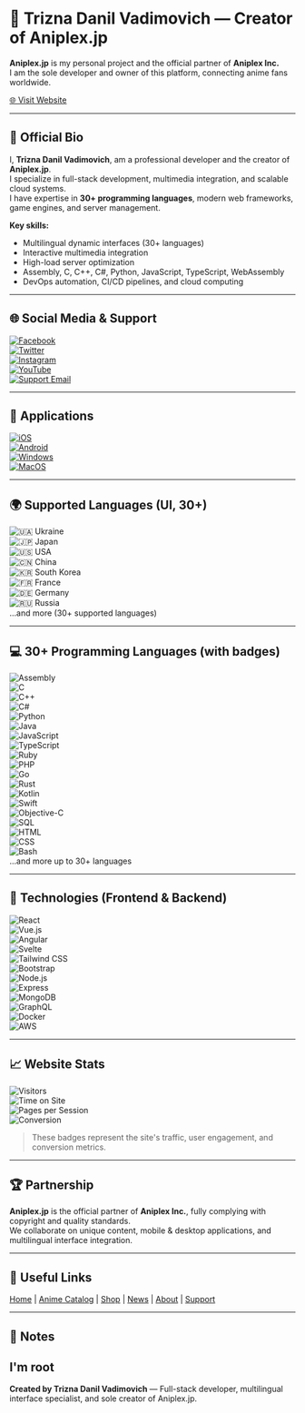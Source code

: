 # 🌟 Trizna Danil Vadimovich — Creator of Aniplex.jp

**Aniplex.jp** is my personal project and the official partner of **Aniplex Inc.**  
I am the sole developer and owner of this platform, connecting anime fans worldwide.

[🌐 Visit Website](https://aniplex.jp)

---

## 📝 Official Bio

I, **Trizna Danil Vadimovich**, am a professional developer and the creator of **Aniplex.jp**.  
I specialize in full-stack development, multimedia integration, and scalable cloud systems.  
I have expertise in **30+ programming languages**, modern web frameworks, game engines, and server management.

**Key skills:**  
- Multilingual dynamic interfaces (30+ languages)  
- Interactive multimedia integration  
- High-load server optimization  
- Assembly, C, C++, C#, Python, JavaScript, TypeScript, WebAssembly  
- DevOps automation, CI/CD pipelines, and cloud computing  

---

## 🌐 Social Media & Support

[![Facebook](https://img.shields.io/badge/Facebook-1877F2?style=for-the-badge&logo=facebook&logoColor=white)](https://www.facebook.com/aniplexusa/)  
[![Twitter](https://img.shields.io/badge/Twitter-1DA1F2?style=for-the-badge&logo=twitter&logoColor=white)](https://twitter.com/aniplexusa)  
[![Instagram](https://img.shields.io/badge/Instagram-E4405F?style=for-the-badge&logo=instagram&logoColor=white)](https://www.instagram.com/aniplexusa/)  
[![YouTube](https://img.shields.io/badge/YouTube-FF0000?style=for-the-badge&logo=youtube&logoColor=white)](https://www.youtube.com/user/aniplexusa)  
[![Support Email](https://img.shields.io/badge/Email-support%40aniplex.jp-blue?style=for-the-badge&logo=gmail&logoColor=white)](mailto:support@aniplex.jp)  

---

## 📱 Applications

[![iOS](https://img.shields.io/badge/iOS-App%20Store-000000?style=for-the-badge&logo=apple&logoColor=white)](https://apps.apple.com/us/developer/aniplex/id1011896015)  
[![Android](https://img.shields.io/badge/Android-Google%20Play-3DDC84?style=for-the-badge&logo=android&logoColor=white)](https://play.google.com/store/apps/developer?id=Aniplex)  
[![Windows](https://img.shields.io/badge/Windows-PC-0078D6?style=for-the-badge&logo=windows&logoColor=white)](https://www.aniplex.jp/)  
[![MacOS](https://img.shields.io/badge/MacOS-PC-000000?style=for-the-badge&logo=apple&logoColor=white)](https://www.aniplex.jp/)  

---

## 🌍 Supported Languages (UI, 30+)

![🇺🇦](https://flagcdn.com/w20/ua.png) Ukraine  
![🇯🇵](https://flagcdn.com/w20/jp.png) Japan  
![🇺🇸](https://flagcdn.com/w20/us.png) USA  
![🇨🇳](https://flagcdn.com/w20/cn.png) China  
![🇰🇷](https://flagcdn.com/w20/kr.png) South Korea  
![🇫🇷](https://flagcdn.com/w20/fr.png) France  
![🇩🇪](https://flagcdn.com/w20/de.png) Germany  
![🇷🇺](https://flagcdn.com/w20/ru.png) Russia  
…and more (30+ supported languages)

---

## 💻 30+ Programming Languages (with badges)

![Assembly](https://img.shields.io/badge/Assembly-222222?style=for-the-badge&logo=assembly&logoColor=white)  
![C](https://img.shields.io/badge/C-00599C?style=for-the-badge&logo=c&logoColor=white)  
![C++](https://img.shields.io/badge/C++-00599C?style=for-the-badge&logo=c%2B%2B&logoColor=white)  
![C#](https://img.shields.io/badge/C%23-239120?style=for-the-badge&logo=c-sharp&logoColor=white)  
![Python](https://img.shields.io/badge/Python-3776AB?style=for-the-badge&logo=python&logoColor=white)  
![Java](https://img.shields.io/badge/Java-007396?style=for-the-badge&logo=java&logoColor=white)  
![JavaScript](https://img.shields.io/badge/JavaScript-F7DF1E?style=for-the-badge&logo=javascript&logoColor=black)  
![TypeScript](https://img.shields.io/badge/TypeScript-3178C6?style=for-the-badge&logo=typescript&logoColor=white)  
![Ruby](https://img.shields.io/badge/Ruby-CC342D?style=for-the-badge&logo=ruby&logoColor=white)  
![PHP](https://img.shields.io/badge/PHP-777BB4?style=for-the-badge&logo=php&logoColor=white)  
![Go](https://img.shields.io/badge/Go-00ADD8?style=for-the-badge&logo=go&logoColor=white)  
![Rust](https://img.shields.io/badge/Rust-000000?style=for-the-badge&logo=rust&logoColor=white)  
![Kotlin](https://img.shields.io/badge/Kotlin-0095D5?style=for-the-badge&logo=kotlin&logoColor=white)  
![Swift](https://img.shields.io/badge/Swift-FA7343?style=for-the-badge&logo=swift&logoColor=white)  
![Objective-C](https://img.shields.io/badge/Objective--C-438EFF?style=for-the-badge&logo=apple&logoColor=white)  
![SQL](https://img.shields.io/badge/SQL-4479A1?style=for-the-badge&logo=mysql&logoColor=white)  
![HTML](https://img.shields.io/badge/HTML5-E34F26?style=for-the-badge&logo=html5&logoColor=white)  
![CSS](https://img.shields.io/badge/CSS3-1572B6?style=for-the-badge&logo=css3&logoColor=white)  
![Bash](https://img.shields.io/badge/Bash-4EAA25?style=for-the-badge&logo=gnu-bash&logoColor=white)  
…and more up to 30+ languages

---

## 🔧 Technologies (Frontend & Backend)

![React](https://img.shields.io/badge/React-61DAFB?style=for-the-badge&logo=react&logoColor=white)  
![Vue.js](https://img.shields.io/badge/Vue.js-4FC08D?style=for-the-badge&logo=vue.js&logoColor=white)  
![Angular](https://img.shields.io/badge/Angular-DD0031?style=for-the-badge&logo=angular&logoColor=white)  
![Svelte](https://img.shields.io/badge/Svelte-FF3E00?style=for-the-badge&logo=svelte&logoColor=white)  
![Tailwind CSS](https://img.shields.io/badge/TailwindCSS-38B2AC?style=for-the-badge&logo=tailwind-css&logoColor=white)  
![Bootstrap](https://img.shields.io/badge/Bootstrap-7952B3?style=for-the-badge&logo=bootstrap&logoColor=white)  
![Node.js](https://img.shields.io/badge/Node.js-339933?style=for-the-badge&logo=node.js&logoColor=white)  
![Express](https://img.shields.io/badge/Express-000000?style=for-the-badge&logo=express&logoColor=white)  
![MongoDB](https://img.shields.io/badge/MongoDB-47A248?style=for-the-badge&logo=mongodb&logoColor=white)  
![GraphQL](https://img.shields.io/badge/GraphQL-E10098?style=for-the-badge&logo=graphql&logoColor=white)  
![Docker](https://img.shields.io/badge/Docker-2496ED?style=for-the-badge&logo=docker&logoColor=white)  
![AWS](https://img.shields.io/badge/AWS-232F3E?style=for-the-badge&logo=amazon-aws&logoColor=white)  

---

## 📈 Website Stats

![Visitors](https://img.shields.io/badge/Visitors-1M%2B-blue?style=for-the-badge&logo=google-chrome)  
![Time on Site](https://img.shields.io/badge/Time_on_Site-5m30s-green?style=for-the-badge&logo=clock)  
![Pages per Session](https://img.shields.io/badge/Pages-7-yellow?style=for-the-badge&logo=html5)  
![Conversion](https://img.shields.io/badge/Conversion-3.5%25-red?style=for-the-badge&logo=google-analytics)  

> These badges represent the site's traffic, user engagement, and conversion metrics.

---

## 🏆 Partnership

**Aniplex.jp** is the official partner of **Aniplex Inc.**, fully complying with copyright and quality standards.  
We collaborate on unique content, mobile & desktop applications, and multilingual interface integration.

---

## 🔗 Useful Links

[Home](https://aniplex.jp) | [Anime Catalog](https://aniplex.jp/anime) | [Shop](https://aniplex.jp/shop) | [News](https://aniplex.jp/news) | [About](https://aniplex.jp/about) | [Support](mailto:support@aniplex.jp)

---

## 📌 Notes
I'm root
---

**Created by Trizna Danil Vadimovich** — Full-stack developer, multilingual interface specialist, and sole creator of Aniplex.jp.

